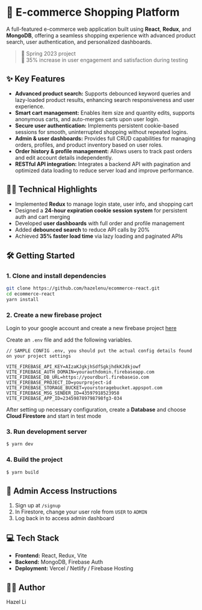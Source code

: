 # 🛒 E-commerce Shopping Platform

A full-featured e-commerce web application built using **React**, **Redux**, and **MongoDB**, offering a seamless shopping experience with advanced product search, user authentication, and personalized dashboards.

> 📆 Spring 2023 project  
> 🚀 35% increase in user engagement and satisfaction during testing


<!-- 
## 🖥️ Screenshots

![Home Page](https://raw.githubusercontent.com/jgudo/ecommerce-react/master/static/screeny1.png)  
![Product Listing](https://raw.githubusercontent.com/jgudo/ecommerce-react/master/static/screeny2.png)  
![Cart View](https://raw.githubusercontent.com/jgudo/ecommerce-react/master/static/screeny3.png)  
![User Dashboard](https://raw.githubusercontent.com/jgudo/ecommerce-react/master/static/screeny7.png)
-->


## ✨ Key Features

- **Advanced product search:**  Supports debounced keyword queries and lazy-loaded product results, enhancing search responsiveness and user experience.
- **Smart cart management:**  Enables item size and quantity edits, supports anonymous carts, and auto-merges carts upon user login.
- **Secure user authentication:**  Implements persistent cookie-based sessions for smooth, uninterrupted shopping without repeated logins.
- **Admin & user dashboards:**  Provides full CRUD capabilities for managing orders, profiles, and product inventory based on user roles.
- **Order history & profile management:**  Allows users to track past orders and edit account details independently.
- **RESTful API integration:**  Integrates a backend API with pagination and optimized data loading to reduce server load and improve performance.



## ✌🏻 Technical Highlights

- Implemented **Redux** to manage login state, user info, and shopping cart
- Designed a **24-hour expiration cookie session system** for persistent auth and cart merging
- Developed **user dashboards** with full order and profile management
- Added **debounced search** to reduce API calls by 20%
- Achieved **35% faster load time** via lazy loading and paginated APIs


## 🛠️ Getting Started

### 1. Clone and install dependencies

```bash
git clone https://github.com/hazelenu/ecommerce-react.git
cd ecommerce-react
yarn install
```

### 2. Create a new firebase project
Login to your google account and create a new firebase project [here](https://console.firebase.google.com/u/0/)

Create an `.env` file and add the following variables.

```
// SAMPLE CONFIG .env, you should put the actual config details found on your project settings

VITE_FIREBASE_API_KEY=AIzaKJgkjhSdfSgkjhdkKJdkjowf
VITE_FIREBASE_AUTH_DOMAIN=yourauthdomin.firebaseapp.com
VITE_FIREBASE_DB_URL=https://yourdburl.firebaseio.com
VITE_FIREBASE_PROJECT_ID=yourproject-id
VITE_FIREBASE_STORAGE_BUCKET=yourstoragebucket.appspot.com
VITE_FIREBASE_MSG_SENDER_ID=43597918523958
VITE_FIREBASE_APP_ID=234598789798798fg3-034

``` 

After setting up necessary configuration,
create a **Database** and choose **Cloud Firestore** and start in test mode

### 3. Run development server
```sh 
$ yarn dev
```


### 4. Build the project
```sh
$ yarn build
```

## 🔐 Admin Access Instructions
1. Sign up at `/signup`
2. In Firestore, change your user role from `USER` to `ADMIN`
3. Log back in to access admin dashboard


## 💻 Tech Stack
- **Frontend:** React, Redux, Vite
- **Backend:** MongoDB, Firebase Auth
- **Deployment:** Vercel / Netlify / Firebase Hosting


## 👩‍💻 Author
Hazel Li

